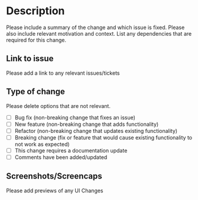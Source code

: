 # Description

Please include a summary of the change and which issue is fixed. Please also include relevant motivation and context. List any dependencies that are required for this change.

## Link to issue

Please add a link to any relevant issues/tickets

## Type of change

Please delete options that are not relevant.

- [ ] Bug fix (non-breaking change that fixes an issue)
- [ ] New feature (non-breaking change that adds functionality)
- [ ] Refactor (non-breaking change that updates existing functionality)
- [ ] Breaking change (fix or feature that would cause existing functionality to not work as expected)
- [ ] This change requires a documentation update
- [ ] Comments have been added/updated

## Screenshots/Screencaps

Please add previews of any UI Changes